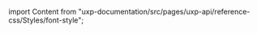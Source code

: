
import Content from "uxp-documentation/src/pages/uxp-api/reference-css/Styles/font-style";

<Content query="product=xd"/>
